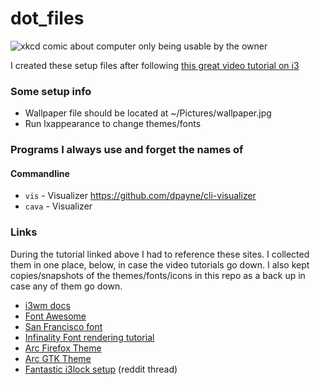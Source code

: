 # dot_files

![xkcd comic about computer only being usable by the owner](https://imgs.xkcd.com/comics/borrow_your_laptop.png)

I created these setup files after following [this great video tutorial on i3](https://www.youtube.com/watch?v=j1I63wGcvU4&list=PL5ze0DjYv5DbCv9vNEzFmP6sU7ZmkGzcf&index=1)

### Some setup info

- Wallpaper file should be located at ~/Pictures/wallpaper.jpg
- Run lxappearance to change themes/fonts

### Programs I always use and forget the names of

#### Commandline

- `vis` - Visualizer https://github.com/dpayne/cli-visualizer
- `cava` - Visualizer

### Links

During the tutorial linked above I had to reference these sites. I collected them in one place, below, in case the video tutorials go down.
I also kept copies/snapshots of the themes/fonts/icons in this repo as a back up in case any of them go down.

- [i3wm docs](https://i3wm.org/)
- [Font Awesome](https://github.com/FortAwesome/Font-Awesome/releases)
- [San Francisco font](https://github.com/supermarin/YosemiteSanFranciscoFont)
- [Infinality Font rendering tutorial](http://www.webupd8.org/2013/06/better-font-rendering-in-linux-with.html)
- [Arc Firefox Theme](https://github.com/horst3180/arc-firefox-theme)
- [Arc GTK Theme](https://github.com/horst3180/Arc-theme)
- [Fantastic i3lock setup](https://www.reddit.com/r/unixporn/comments/3358vu/i3lock_unixpornworthy_lock_screen) (reddit thread)
